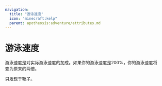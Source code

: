 ```yaml
---
navigation:
  title: "游泳速度"
  icon: "minecraft:kelp"
  parent: apotheosis:adventure/attributes.md
---
```


# 游泳速度

<Color id="blue">游泳速度</Color>是对实际游泳速度的加成。如果你的游泳速度是200%，你的游泳速度将变为原来的两倍。

只发现于靴子。

